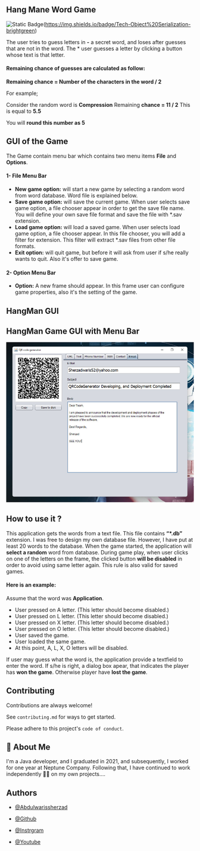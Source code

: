
## Hang Mane Word Game
![Static Badge](https://img.shields.io/badge/Language-Java-brightgreen/)(https://img.shields.io/badge/Tech-Object%20Serialization-brightgreen)



The user tries to guess letters in **-** a secret word, and loses after guesses that are not in the word. The * user guesses a letter by clicking a button whose text is that letter. 
#### Remaining chance of guesses are calculated as follow:
**Remaining chance = Number of the characters in the word / 2**

For example;

Consider the random word is **Compression**
Remaining **chance = 11 / 2**
This is equal to **5.5**

You will **round this number as 5**
## GUI of the Game
The Game contain menu bar which contains two menu items **File** and **Options**.
#### 1- File Menu Bar
* **New game option:** will start a new game by selecting a random word from word database. Word file is explained below.
* **Save game option:** will save the current game. When user selects save game option, a file chooser appear in order to get the save file name. You will define your own save file format and save the file with *.sav extension.
* **Load game option:** will load a saved game. When user selects load game option, a file chooser appear. In this file chooser, you will add a filter for extension. This filter will extract *.sav files from other file formats.
* **Exit option:** will quit game, but before it will ask from user if s/he really wants to quit. Also it's offer to save game.
#### 2- Option Menu Bar
* **Option:** A new frame should appear. In this frame user can configure game properties, also it's the setting of the game.

## HangMan GUI


## HangMan Game GUI with Menu Bar

![Email GUI'Email GUI'](https://github.com/Abdulwarissherzad/QR-Code-Generator/blob/main/Pictures/Email.jpg)

## How to use it ?
This application gets the words from a text file. This file contains **“*.db”** extension. I was free to design my own database file. However, I have put at least 20 words to the database. When the game started, the application will **select a random** word from database.
During game play, when user clicks on one of the letters on the frame, the clicked button
**will be disabled** in order to avoid using same letter again. This rule is also valid for
saved games. 
#### Here is an example:
Assume that the word was **Application**.
* User pressed on A letter. (This letter should become disabled.)
* User pressed on L letter. (This letter should become disabled.)
* User pressed on X letter. (This letter should become disabled.)
* User pressed on O letter. (This letter should become disabled.)
* User saved the game.
* User loaded the same game.
* At this point, A, L, X, O letters will be disabled.

If user may guess what the word is, the application provide a textfield to enter the word. If s/he is right, a dialog box apear, that indicates the player has **won the game**. Otherwise player have **lost the game**.
## Contributing

Contributions are always welcome!

See `contributing.md` for ways to get started.

Please adhere to this project's `code of conduct`.


## 🚀 About Me
I'm a Java developer, and I graduated in 2021, and subsequently, I worked for one year at Neptune Company. Following that, I have continued to work independently 🦾🔥 on my own projects....


## Authors

- [@Abdulwarissherzad](https://www.get-in-it.de/profil/WuQ0LQ7GtXDmViHNmcSNL5uyjDkBqKbh)

- [@Github](https://github.com/Abdulwarissherzad)
- [@Instrgram](https://www.instagram.com/engineer_waris/)
- [@Youtube](https://youtu.be/SgaaYnrrWHk?si=oF4pGKyNUdzw7WQ6)